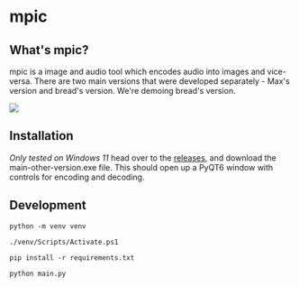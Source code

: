 # mpic

## What's mpic?
mpic is a image and audio tool which encodes audio into images and vice-versa. There are two main versions that were developed separately - Max's version and bread's version. We're demoing bread's version.

![](https://hc-cdn.hel1.your-objectstorage.com/s/v3/3714599581c5e0f64963e162cde6afb314d0ea73_hhh.png)

## Installation
_Only tested on Windows 11_
head over to the [releases](https://github.com/sirbread/mpic/releases/tag/mpic-v0.1), and download the main-other-version.exe file. This should open up a PyQT6 window with controls for encoding and decoding.

## Development
```python -m venv venv```

```./venv/Scripts/Activate.ps1```

```pip install -r requirements.txt```

```python main.py```